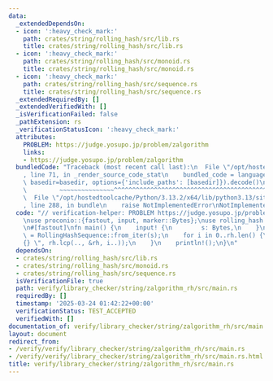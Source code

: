 ```yaml
---
data:
  _extendedDependsOn:
  - icon: ':heavy_check_mark:'
    path: crates/string/rolling_hash/src/lib.rs
    title: crates/string/rolling_hash/src/lib.rs
  - icon: ':heavy_check_mark:'
    path: crates/string/rolling_hash/src/monoid.rs
    title: crates/string/rolling_hash/src/monoid.rs
  - icon: ':heavy_check_mark:'
    path: crates/string/rolling_hash/src/sequence.rs
    title: crates/string/rolling_hash/src/sequence.rs
  _extendedRequiredBy: []
  _extendedVerifiedWith: []
  _isVerificationFailed: false
  _pathExtension: rs
  _verificationStatusIcon: ':heavy_check_mark:'
  attributes:
    PROBLEM: https://judge.yosupo.jp/problem/zalgorithm
    links:
    - https://judge.yosupo.jp/problem/zalgorithm
  bundledCode: "Traceback (most recent call last):\n  File \"/opt/hostedtoolcache/Python/3.13.2/x64/lib/python3.13/site-packages/onlinejudge_verify/documentation/build.py\"\
    , line 71, in _render_source_code_stat\n    bundled_code = language.bundle(stat.path,\
    \ basedir=basedir, options={'include_paths': [basedir]}).decode()\n          \
    \         ~~~~~~~~~~~~~~~^^^^^^^^^^^^^^^^^^^^^^^^^^^^^^^^^^^^^^^^^^^^^^^^^^^^^^^^^^^^^^^^^^\n\
    \  File \"/opt/hostedtoolcache/Python/3.13.2/x64/lib/python3.13/site-packages/onlinejudge_verify/languages/rust.py\"\
    , line 288, in bundle\n    raise NotImplementedError\nNotImplementedError\n"
  code: "// verification-helper: PROBLEM https://judge.yosupo.jp/problem/zalgorithm\n\
    \nuse proconio::{fastout, input, marker::Bytes};\nuse rolling_hash::RollingHashSequence;\n\
    \n#[fastout]\nfn main() {\n    input! {\n        s: Bytes,\n    }\n\n    let rh\
    \ = RollingHashSequence::from_iter(s);\n    for i in 0..rh.len() {\n        print!(\"\
    {} \", rh.lcp(.., &rh, i..));\n    }\n    println!();\n}\n"
  dependsOn:
  - crates/string/rolling_hash/src/lib.rs
  - crates/string/rolling_hash/src/monoid.rs
  - crates/string/rolling_hash/src/sequence.rs
  isVerificationFile: true
  path: verify/library_checker/string/zalgorithm_rh/src/main.rs
  requiredBy: []
  timestamp: '2025-03-24 01:42:22+00:00'
  verificationStatus: TEST_ACCEPTED
  verifiedWith: []
documentation_of: verify/library_checker/string/zalgorithm_rh/src/main.rs
layout: document
redirect_from:
- /verify/verify/library_checker/string/zalgorithm_rh/src/main.rs
- /verify/verify/library_checker/string/zalgorithm_rh/src/main.rs.html
title: verify/library_checker/string/zalgorithm_rh/src/main.rs
---
```

